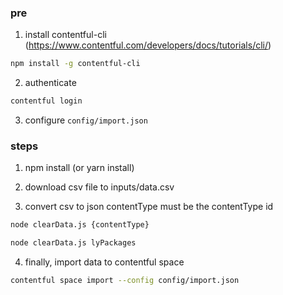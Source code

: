 ### pre

1. install contentful-cli (https://www.contentful.com/developers/docs/tutorials/cli/)
```bash
npm install -g contentful-cli
```

2. authenticate
```bash
contentful login
```

3. configure <code>config/import.json</code>


### steps

1. npm install (or yarn install)

2. download csv file to inputs/data.csv

3. convert csv to json 
contentType must be the contentType id
```bash
node clearData.js {contentType}

node clearData.js lyPackages

```


4. finally, import data  to contentful space
```bash
contentful space import --config config/import.json
```
